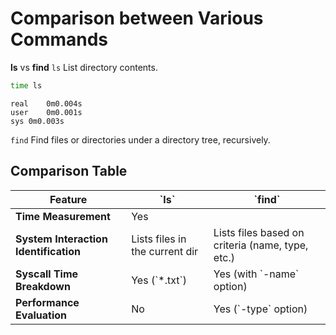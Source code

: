 # Comparison between Various Commands

**ls** vs **find**
`ls` List directory contents.
```bash
time ls
```
```plaintext
real	0m0.004s
user	0m0.001s
sys	0m0.003s
```
`find`  Find files or directories under a directory tree, recursively.

##  Comparison Table
| Feature                | \`ls\`                           | \`find\`                           |
|------------------------|---------------------------------|----------------------------------|
| **Time Measurement**           | Yes                              |
| **System Interaction Identification**        | Lists files in the current dir  | Lists files based on criteria (name, type, etc.) |
| **Syscall Time Breakdown**    | Yes (\`*.txt\`)                   | Yes (with \`-name\` option)        |
| **Performance Evaluation**      | No                              | Yes (\`-type\` option)             |
